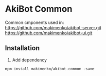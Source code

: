 # AkiBot Common
Common cmponents used in:<br>
https://github.com/makimenko/akibot-server.git<br>
https://github.com/makimenko/akibot-ui.git

## Installation
1. Add dependency
```
npm install makimenko/akibot-common -save
```
